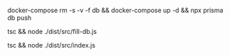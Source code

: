 docker-compose rm -s -v -f db && docker-compose up -d && npx prisma db push

tsc && node ./dist/src/fill-db.js

tsc && node ./dist/src/index.js